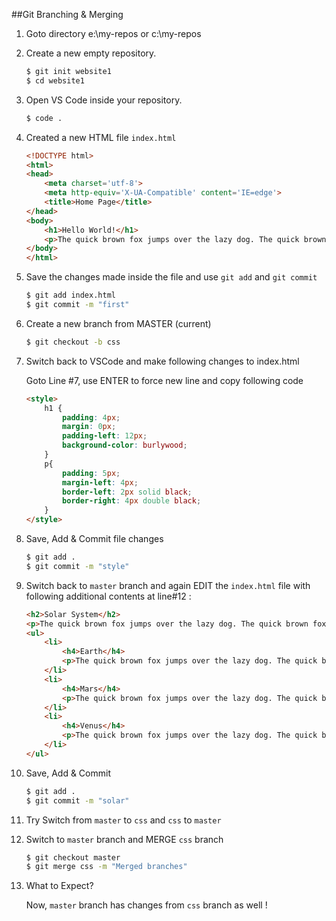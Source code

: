 ##Git Branching & Merging

1.  Goto directory e:\my-repos or c:\my-repos

2.  Create a new empty repository.

    ```cmd
    $ git init website1
    $ cd website1
    ```

3.  Open VS Code inside your repository.

    ```cmd
    $ code . 
    ```

4.  Created a new HTML file `index.html`

    ```html
    <!DOCTYPE html>
    <html>
    <head>
        <meta charset='utf-8'>
        <meta http-equiv='X-UA-Compatible' content='IE=edge'>
        <title>Home Page</title>
    </head>
    <body>
        <h1>Hello World!</h1>
        <p>The quick brown fox jumps over the lazy dog. The quick brown fox jumps over the lazy dog. The quick brown fox jumps over the lazy dog. The quick brown fox jumps over the lazy dog. The quick brown fox jumps over the lazy dog. The quick brown fox jumps over the lazy dog. The quick brown fox jumps over the lazy dog. The quick brown fox jumps over the lazy dog. </p>
    </body>
    </html>
    ```

5.  Save the changes made inside the file and use `git add` and `git commit`

    ```cmd
    $ git add index.html
    $ git commit -m "first"
    ```

6.  Create a new branch from MASTER (current)

    ```cmd
    $ git checkout -b css
    ```

7.  Switch back to VSCode and make following changes to index.html 

    Goto Line #7, use ENTER to force new line and copy following code

    ```html
    <style>
        h1 {
            padding: 4px;
            margin: 0px;
            padding-left: 12px;
            background-color: burlywood;
        }
        p{
            padding: 5px;
            margin-left: 4px;
            border-left: 2px solid black;
            border-right: 4px double black;
        }
    </style>
    ```

8.  Save, Add & Commit file changes

    ```cmd
    $ git add .
    $ git commit -m "style"
    ```

9.  Switch back to `master` branch and again EDIT the `index.html` file with following additional contents at line#12 :

    ```html
    <h2>Solar System</h2>
    <p>The quick brown fox jumps over the lazy dog. The quick brown fox jumps over the lazy dog. The quick brown fox jumps over the lazy dog. The quick brown fox jumps over the lazy dog. The quick brown fox jumps over the lazy dog. </p>
    <ul>
        <li>
            <h4>Earth</h4>
            <p>The quick brown fox jumps over the lazy dog. The quick brown fox jumps over the lazy dog. The quick brown fox jumps over the lazy dog. The quick brown fox jumps over the lazy dog. The quick brown fox jumps over the lazy dog. The quick brown fox jumps over the lazy dog. The quick brown fox jumps over the lazy dog. The quick brown fox jumps over the lazy dog. </p>
        </li>
        <li>
            <h4>Mars</h4>
            <p>The quick brown fox jumps over the lazy dog. The quick brown fox jumps over the lazy dog. The quick brown fox jumps over the lazy dog. The quick brown fox jumps over the lazy dog. The quick brown fox jumps over the lazy dog. The quick brown fox jumps over the lazy dog. The quick brown fox jumps over the lazy dog. The quick brown fox jumps over the lazy dog. </p>
        </li>
        <li>
            <h4>Venus</h4>
            <p>The quick brown fox jumps over the lazy dog. The quick brown fox jumps over the lazy dog. The quick brown fox jumps over the lazy dog. The quick brown fox jumps over the lazy dog. The quick brown fox jumps over the lazy dog. The quick brown fox jumps over the lazy dog. The quick brown fox jumps over the lazy dog. The quick brown fox jumps over the lazy dog. </p>
        </li>
    </ul>
    ```

10. Save, Add & Commit

    ```cmd
    $ git add .
    $ git commit -m "solar"
    ```

11. Try Switch from `master` to `css` and `css` to `master`

12. Switch to `master` branch and MERGE `css` branch

    ```cmd
    $ git checkout master
    $ git merge css -m "Merged branches"
    ```

13. What to Expect? 

    Now, `master` branch has changes from `css` branch as well !
